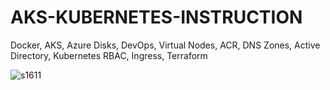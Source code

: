 # AKS-KUBERNETES-INSTRUCTION
Docker, AKS, Azure Disks, DevOps, Virtual Nodes, ACR, DNS Zones, Active Directory, Kubernetes RBAC, Ingress, Terraform


![s1611](https://user-images.githubusercontent.com/63836841/121295607-537ce400-c8bd-11eb-925e-33d3bdd4259b.png)
